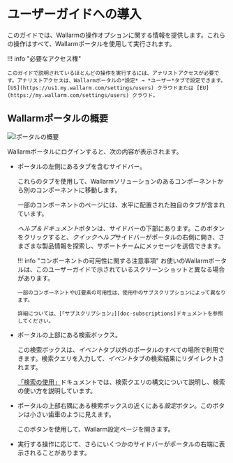 [img-wallarm-portal-overview]:  ../images/user-guides/dashboard/dashboard.png

[link-wallarm-console]:     https://my.wallarm.com/settings/users
[link-admin-guide]:         ../admin-en/admin-intro-en.md

[doc-use-search]:           search-and-filters/use-search.md
[doc-subscriptions]:        ../about-wallarm/subscription-plans.md


# ユーザーガイドへの導入

このガイドでは、Wallarmの操作オプションに関する情報を提供します。これらの操作はすべて、Wallarmポータルを使用して実行されます。

!!! info "必要なアクセス権"

    このガイドで説明されているほとんどの操作を実行するには、アナリストアクセスが必要です。アナリストアクセスは、Wallarmポータルの*設定* → *ユーザー*タブで設定できます。[US](https://us1.my.wallarm.com/settings/users) クラウドまたは [EU](https://my.wallarm.com/settings/users) クラウド。

##  Wallarmポータルの概要

![!ポータルの概要][img-wallarm-portal-overview]

Wallarmポータルにログインすると、次の内容が表示されます。
*   ポータルの左側にあるタブを含むサイドバー。

    これらのタブを使用して、Wallarmソリューションのあるコンポーネントから別のコンポーネントに移動します。
    
    一部のコンポーネントのページには、水平に配置された独自のタブが含まれています。
    
    *ヘルプ＆ドキュメント*ボタンは、サイドバーの下部にあります。このボタンをクリックすると、*クイックヘルプ*サイドバーがポータルの右側に開き、さまざまな製品情報を探索し、サポートチームにメッセージを送信できます。
    
    !!! info "コンポーネントの可用性に関する注意事項"
        お使いのWallarmポータルは、このユーザーガイドで示されているスクリーンショットと異なる場合があります。
        
        一部のコンポーネントやUI要素の可用性は、使用中のサブスクリプションによって異なります。
        
        詳細については、[「サブスクリプション」][doc-subscriptions]ドキュメントを参照してください。
    
*   ポータルの上部にある検索ボックス。

    この検索ボックスは、*イベント*タブ以外のポータルのすべての場所で利用できます。検索クエリを入力して、*イベント*タブの検索結果にリダイレクトされます。 

    [「検索の使用」][doc-use-search]ドキュメントでは、検索クエリの構文について説明し、検索の使い方を説明しています。

*   ポータルの上部右隅にある検索ボックスの近くにある*設定*ボタン。このボタンは小さい歯車のように見えます。

    このボタンを使用して、Wallarm設定ページを開きます。
    
*   実行する操作に応じて、さらにいくつかのサイドバーがポータルの右端に表示されることがあります。 

<!-- ## デモビデオ

<div class="video-wrapper">
  <iframe width="1280" height="720" src="https://www.youtube.com/embed/R8v9npJAXSo" frameborder="0" allow="accelerometer; autoplay; encrypted-media; gyroscope; picture-in-picture" allowfullscreen></iframe>
</div> -->